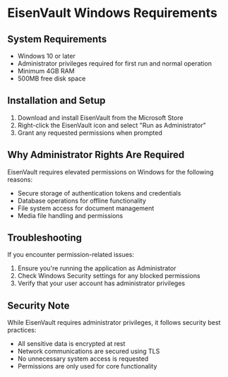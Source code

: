 # EisenVault Windows Requirements

## System Requirements
- Windows 10 or later
- Administrator privileges required for first run and normal operation
- Minimum 4GB RAM
- 500MB free disk space

## Installation and Setup
1. Download and install EisenVault from the Microsoft Store
2. Right-click the EisenVault icon and select "Run as Administrator"
3. Grant any requested permissions when prompted

## Why Administrator Rights Are Required
EisenVault requires elevated permissions on Windows for the following reasons:
- Secure storage of authentication tokens and credentials
- Database operations for offline functionality
- File system access for document management
- Media file handling and permissions

## Troubleshooting
If you encounter permission-related issues:
1. Ensure you're running the application as Administrator
2. Check Windows Security settings for any blocked permissions
3. Verify that your user account has administrator privileges

## Security Note
While EisenVault requires administrator privileges, it follows security best practices:
- All sensitive data is encrypted at rest
- Network communications are secured using TLS
- No unnecessary system access is requested
- Permissions are only used for core functionality 